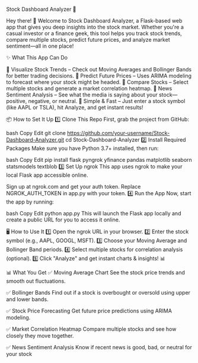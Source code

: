 Stock Dashboard Analyzer 🚀


Hey there! 👋 Welcome to Stock Dashboard Analyzer, a Flask-based web app that gives you deep insights into the stock market. Whether you're a casual investor or a finance geek, this tool helps you track stock trends, compare multiple stocks, predict future prices, and analyze market sentiment—all in one place!

✨ What This App Can Do


🔹 Visualize Stock Trends – Check out Moving Averages and Bollinger Bands for better trading decisions.
🔹 Predict Future Prices – Uses ARIMA modeling to forecast where your stock might be headed.
🔹 Compare Stocks – Select multiple stocks and generate a market correlation heatmap.
🔹 News Sentiment Analysis – See what the media is saying about your stock—positive, negative, or neutral.
🔹 Simple & Fast – Just enter a stock symbol (like AAPL or TSLA), hit Analyze, and get instant results!

📦 How to Set It Up
1️⃣ Clone This Repo
First, grab the project from GitHub:

bash
Copy
Edit
git clone https://github.com/your-username/Stock-Dashboard-Analyzer.git
cd Stock-Dashboard-Analyzer
2️⃣ Install Required Packages
Make sure you have Python 3.7+ installed, then run:

bash
Copy
Edit
pip install flask pyngrok yfinance pandas matplotlib seaborn statsmodels textblob
3️⃣ Set Up ngrok
This app uses ngrok to make your local Flask app accessible online.

Sign up at ngrok.com and get your auth token.
Replace NGROK_AUTH_TOKEN in app.py with your token.
4️⃣ Run the App
Now, start the app by running:

bash
Copy
Edit
python app.py
This will launch the Flask app locally and create a public URL for you to access it online.

🖥️ How to Use It
1️⃣ Open the ngrok URL in your browser.
2️⃣ Enter the stock symbol (e.g., AAPL, GOOGL, MSFT).
3️⃣ Choose your Moving Average and Bollinger Band periods.
4️⃣ Select multiple stocks for correlation analysis (optional).
5️⃣ Click "Analyze" and get instant charts & insights! 📊

📊 What You Get
✅ Moving Average Chart
See the stock price trends and smooth out fluctuations.

✅ Bollinger Bands
Find out if a stock is overbought or oversold using upper and lower bands.

✅ Stock Price Forecasting
Get future price predictions using ARIMA modeling.

✅ Market Correlation Heatmap
Compare multiple stocks and see how closely they move together.

✅ News Sentiment Analysis
Know if recent news is good, bad, or neutral for your stock
